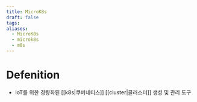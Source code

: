 ```yaml
---
title: MicroK8s
draft: false
tags:
aliases:
  - MicroK8s
  - microk8s
  - m8s
---
```

# Defenition
- IoT를 위한 경량화된 [[k8s|쿠버네티스]] [[cluster|클러스터]] 생성 및 관리 도구 


